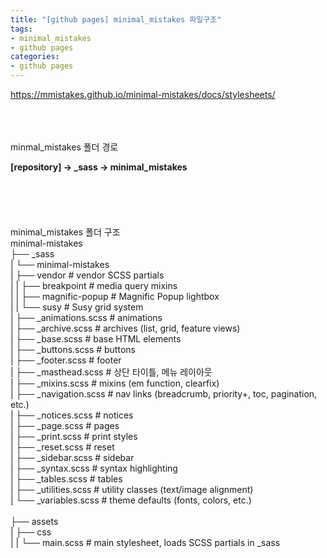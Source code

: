 ```yaml
---
title: "[github pages] minimal_mistakes 파일구조"
tags:
- minimal_mistakes
- github pages
categories:
- github pages
---
```


<https://mmistakes.github.io/minimal-mistakes/docs/stylesheets/>

<br>
<br>
<br>
minmal_mistakes 폴더 경로

**[repository] -> \_sass -> minimal_mistakes**
<br>
<br>
<br>
<br>
<br>
<br>
minimal_mistakes 폴더 구조
<br>
 minimal-mistakes
<br>├── _sass
<br>|  └── minimal-mistakes
<br>|     ├── vendor               # vendor SCSS partials
<br>|     |   ├── breakpoint       # media query mixins
<br>|     |   ├── magnific-popup   # Magnific Popup lightbox
<br>|     |   └── susy             # Susy grid system
<br>|     ├── _animations.scss     # animations
<br>|     ├── _archive.scss        # archives (list, grid, feature views)
<br>|     ├── _base.scss           # base HTML elements 
<br>|     ├── _buttons.scss        # buttons
<br>|     ├── _footer.scss         # footer
<br>|     ├── _masthead.scss       # 상단 타이틀, 메뉴 레이아웃
<br>|     ├── _mixins.scss         # mixins (em function, clearfix)
<br>|     ├── _navigation.scss  # nav links (breadcrumb, priority+, toc, pagination, etc.)
<br>|     ├── _notices.scss        # notices
<br>|     ├── _page.scss           # pages
<br>|     ├── _print.scss          # print styles
<br>|     ├── _reset.scss          # reset
<br>|     ├── _sidebar.scss        # sidebar
<br>|     ├── _syntax.scss         # syntax highlighting
<br>|     ├── _tables.scss         # tables
<br>|     ├── _utilities.scss      # utility classes (text/image alignment)
<br>|     └── _variables.scss      # theme defaults (fonts, colors, etc.)  
<br>├── assets
<br>|  ├── css
<br>|  |  └── main.scss            # main stylesheet, loads SCSS partials in _sass
